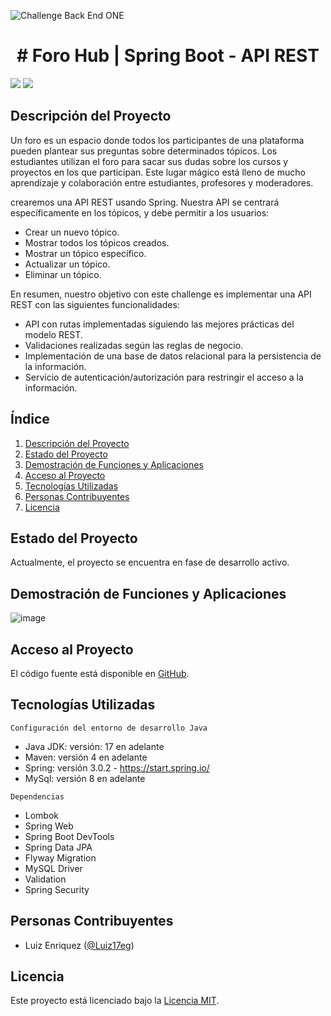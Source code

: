 ![Challenge Back End ONE](https://miro.medium.com/v2/resize:fit:1140/1*olEe-YQm7qfpwa3iWOrTPw.jpeg)
<h1 align="center"> # Foro Hub | Spring Boot - API REST </h1>
<p align="left">
   <img src="https://img.shields.io/badge/STATUS-EN%20DESAROLLO-green">
   <img src="https://img.shields.io/badge/Licencia-MIT-brightgreen">
</p>

## Descripción del Proyecto

Un foro es un espacio donde todos los participantes de una plataforma pueden plantear sus preguntas sobre determinados tópicos. Los estudiantes utilizan el foro para sacar sus dudas sobre los cursos y proyectos en los que participan. Este lugar mágico está lleno de mucho aprendizaje y colaboración entre estudiantes, profesores y moderadores.

crearemos una API REST usando Spring. Nuestra API se centrará específicamente en los tópicos, y debe permitir a los usuarios:

- Crear un nuevo tópico.
- Mostrar todos los tópicos creados.
- Mostrar un tópico específico.
- Actualizar un tópico.
- Eliminar un tópico.

En resumen, nuestro objetivo con este challenge es implementar una API REST con las siguientes funcionalidades:

- API con rutas implementadas siguiendo las mejores prácticas del modelo REST.
- Validaciones realizadas según las reglas de negocio.
- Implementación de una base de datos relacional para la persistencia de la información.
- Servicio de autenticación/autorización para restringir el acceso a la información.

## Índice

1. [Descripción del Proyecto](#descripción-del-proyecto)
2. [Estado del Proyecto](#estado-del-proyecto)
3. [Demostración de Funciones y Aplicaciones](#demostración-de-funciones-y-aplicaciones)
4. [Acceso al Proyecto](#acceso-al-proyecto)
5. [Tecnologías Utilizadas](#tecnologías-utilizadas)
6. [Personas Contribuyentes](#personas-contribuyentes)
7. [Licencia](#licencia)

## Estado del Proyecto

Actualmente, el proyecto se encuentra en fase de desarrollo activo.

## Demostración de Funciones y Aplicaciones

![image](https://github.com/tromenArarat/Foro-Hub/assets/3432106/c7458878-83d9-49ef-8141-70ca44a98eef)

## Acceso al Proyecto

El código fuente está disponible en [GitHub](https://github.com/Luiz17eg/forohub/).

## Tecnologías Utilizadas

`Configuración del entorno de desarrollo Java`

- Java JDK: versión: 17 en adelante
- Maven: versión 4 en adelante
- Spring: versión 3.0.2 - https://start.spring.io/
- MySql: versión 8 en adelante

`Dependencias`

- Lombok
- Spring Web
- Spring Boot DevTools
- Spring Data JPA
- Flyway Migration
- MySQL Driver
- Validation
- Spring Security

## Personas Contribuyentes

- Luiz Enriquez ([@Luiz17eg](https://github.com/Luiz17eg))

## Licencia

Este proyecto está licenciado bajo la [Licencia MIT](https://github.com/Luiz17eg/forohub/blob/main/LICENSE).







